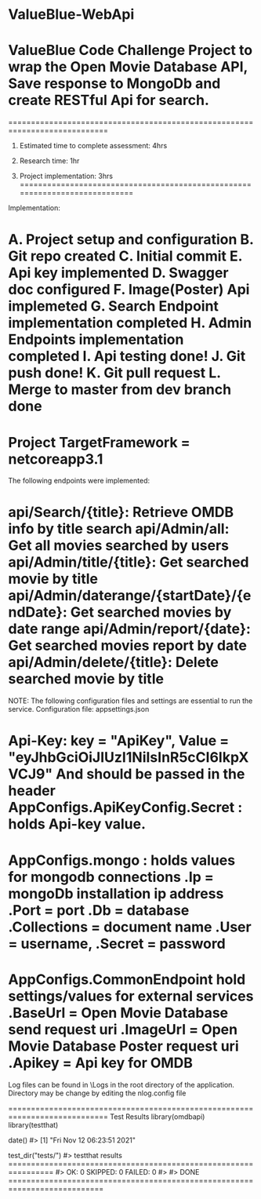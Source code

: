 # ValueBlue-WebApi
ValueBlue Code Challenge Project to wrap the Open Movie Database API, Save response to MongoDb and create RESTful Api for search.
============================================================================
============================================================================

1. Estimated time to complete assessment: 4hrs

2. Research time: 1hr

3. Project implementation: 3hrs
============================================================================

Implementation:

A. Project setup and configuration
B. Git repo created
C. Initial commit 
E. Api key implemented
D. Swagger doc configured
F. Image(Poster) Api implemeted
G. Search Endpoint implementation completed
H. Admin Endpoints implementation completed
I. Api testing done!
J. Git push done!
K. Git pull request
L. Merge to master from dev branch done 
============================================================================

Project TargetFramework = netcoreapp3.1
============================================================================


The following endpoints were implemented:

api/Search/{title}: Retrieve OMDB info by title search
api/Admin/all: Get all movies searched by users
api/Admin/title/{title}: Get searched movie by title
api/Admin/daterange/{startDate}/{endDate}: Get searched movies by date range
api/Admin/report/{date}: Get searched movies report by date
api/Admin/delete/{title}: Delete searched movie by title
============================================================================


NOTE: The following configuration files and settings are essential to run the service.
Configuration file: appsettings.json

Api-Key: key = "ApiKey", Value = "eyJhbGciOiJIUzI1NiIsInR5cCI6IkpXVCJ9"
And should be passed in the header
AppConfigs.ApiKeyConfig.Secret : holds Api-key value. 
============================================================================


AppConfigs.mongo : holds values for mongodb connections
	.Ip = mongoDb installation ip address
	.Port = port
	.Db = database
	.Collections = document name 
	.User = username,
	.Secret = password
============================================================================


AppConfigs.CommonEndpoint hold settings/values for external services
	.BaseUrl = Open Movie Database send request uri
	.ImageUrl = Open Movie Database Poster request uri
	.Apikey = Api key for OMDB
============================================================================

Log files can be found in \Logs in the root directory of the application.
Directory may be change by editing the nlog.config file


============================================================================
Test Results
library(omdbapi)
library(testthat)

date()
#> [1] "Fri Nov 12 06:23:51 2021"

test_dir("tests/")
#> testthat results ================================================================
#> OK: 0 SKIPPED: 0 FAILED: 0
#> 
#> DONE ===========================================================================